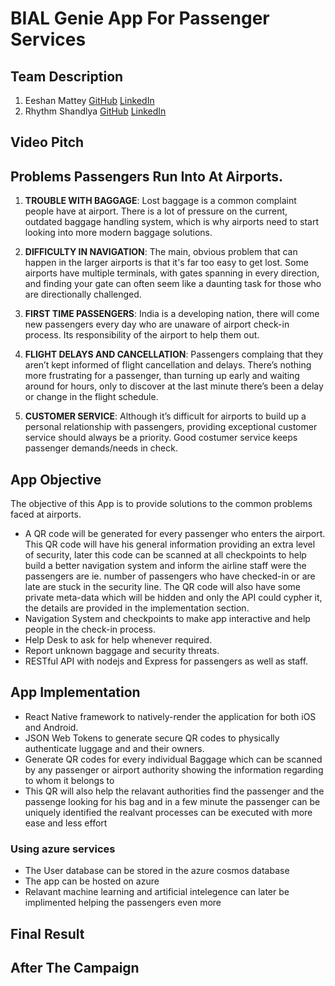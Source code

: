 # BIAL Genie App For Passenger Services

## Team Description
 1. Eeshan Mattey [GitHub]() [LinkedIn]()
 2. Rhythm Shandlya [GitHub]() [LinkedIn]()

## Video Pitch


## Problems Passengers Run Into At Airports.

1. **TROUBLE WITH BAGGAGE**: Lost baggage is a common complaint people have at airport. There is a lot of pressure on the current, outdated baggage handling system, which is why airports need to start looking into more modern baggage solutions.

2. **DIFFICULTY IN NAVIGATION**: The main, obvious problem that can happen in the larger airports is that it's far too easy to get lost. Some airports have multiple terminals, with gates spanning in every direction, and finding your gate can often seem like a daunting task for those who are directionally challenged.

3. **FIRST TIME PASSENGERS**: India is a developing nation, there will come new passengers every day who are unaware of airport check-in process. Its responsibility of the airport to help them out.

4. **FLIGHT DELAYS AND CANCELLATION**: Passengers complaing that they aren’t kept informed of flight cancellation and delays. There’s nothing more frustrating for a passenger, than turning up early and waiting around for hours, only to discover at the last minute there’s been a delay or change in the flight schedule.

5. **CUSTOMER SERVICE**: Although it’s difficult for airports to build up a personal relationship with passengers, providing exceptional customer service should always be a priority. Good costumer service keeps passenger demands/needs in check.

## App Objective
The objective of this App is to provide solutions to the common problems faced at airports.
- A QR code will be generated for every passenger who enters the airport. This QR code will have his general information providing an extra level of security, later this code can be scanned at all checkpoints to help build a better navigation system and inform the airline staff were the passengers are ie. number of passengers who have checked-in or are late are stuck in the security line. The QR code will also have some private meta-data which will be hidden and only the API could cypher it, the details are provided in the implementation section. 
- Navigation System and checkpoints to make app interactive and help people in the check-in process.
- Help Desk to ask for help whenever required.
- Report unknown baggage and security threats.
- RESTful API with nodejs and Express for passengers as well as staff.

## App Implementation
- React Native framework to natively-render the application for both iOS and Android.
- JSON Web Tokens to generate secure QR codes to physically authenticate luggage and and their owners.
- Generate QR codes for every individual Baggage which can be scanned by any passenger or airport authority showing the information regarding to whom it belongs to
- This QR will also help the relavant authorities find the passenger and the passenge looking for his bag and in a few minute the passenger can be uniquely identified the realvant processes can be executed with more ease and less effort 

### Using azure services

- The User database can be stored in the azure cosmos database
- The app can be hosted on azure
- Relavant machine learning and artificial intelegence can later be implimented helping the passengers even more 

## Final Result

## After The Campaign
